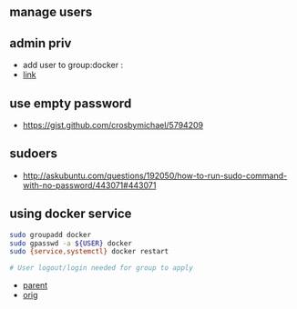manage users
----

admin priv
-----
- add user to group:docker :
- [link](http://www.snip2code.com/Snippet/198806/Add-user-to-docker-group-to-avoid-sudo)


use empty password
-----
- https://gist.github.com/crosbymichael/5794209

sudoers
---
- http://askubuntu.com/questions/192050/how-to-run-sudo-command-with-no-password/443071#443071

using docker service
------
```bash
sudo groupadd docker
sudo gpasswd -a ${USER} docker
sudo {service,systemctl} docker restart

# User logout/login needed for group to apply
```

- [parent](https://github.com/brownman/docker-images/commit/6469087c907cbc5f0afe0d3e08a08f77a15137a5)
- [orig](https://github.com/pgolm/docker-gitlab-ci-runner)
